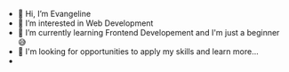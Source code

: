 - 👋 Hi, I’m Evangeline
- 👀 I’m interested in Web Development
- 🌱 I’m currently learning Frontend Developement and I'm just a beginner 😅
- 🙂 I'm looking for opportunities to apply my skills and learn more...
- 

<!---
eva20n/eva20n is a ✨ special ✨ repository because its `README.md` (this file) appears on your GitHub profile.
You can click the Preview link to take a look at your changes.
--->

